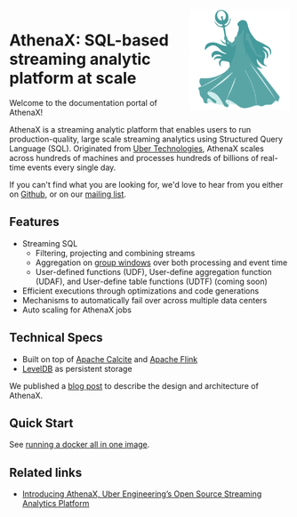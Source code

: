 <img align="right" src="images/athena.svg" width="180">

# AthenaX: SQL-based streaming analytic platform at scale

Welcome to the documentation portal of AthenaX!

AthenaX is a streaming analytic platform that enables users to run production-quality, large scale streaming analytics using Structured Query Language (SQL). Originated from [Uber Technologies][ubeross], AthenaX scales across hundreds of machines and processes hundreds of billions of real-time events every single day.

If you can't find what you are looking for, we'd love to hear from you either on [Github](https://github.com/uber/AthenaX/issues), or on our [mailing list](https://groups.google.com/forum/#!forum/athenax-users).

## Features

  * Streaming SQL
    * Filtering, projecting and combining streams
    * Aggregation on [group windows](https://ci.apache.org/projects/flink/flink-docs-release-1.3/dev/table/sql.html#group-windows) over both processing and event time
    * User-defined functions (UDF), User-define aggregation function (UDAF), and User-define table functions (UDTF) (coming soon)
  * Efficient executions through optimizations and code generations
  * Mechanisms to automatically fail over across multiple data centers
  * Auto scaling for AthenaX jobs

## Technical Specs

 * Built on top of [Apache Calcite](http://calcite.apache.org/) and [Apache Flink](http://flink.apache.org/)
 * [LevelDB](https://github.com/google/leveldb) as persistent storage

We published a [blog post](https://eng.uber.com/athenax) to describe the design and architecture of AthenaX.

## Quick Start
See [running a docker all in one image](getting_started.md#all-in-one-docker-image).

## Related links
- [Introducing AthenaX, Uber Engineering’s Open Source Streaming Analytics Platform](https://eng.uber.com/athenax/)

[ubeross]: http://uber.github.io
